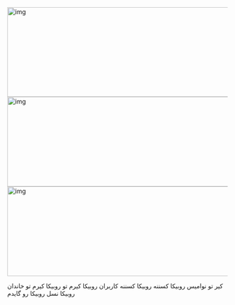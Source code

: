 <img src="https://imgurl.ir/uploads/l7939_xnxx-spam-hack-.jpg" alt="img" width="505" height="205">
<img src="https://imgurl.ir/uploads/u2133_--report.jpg" alt="img" width="505" height="205">

<img src="https://imgurl.ir/uploads/y554473_sxs-hack-af-vuirs-.jpg" alt="img" width="505" height="205">
   
<p>کیر تو نوامیس روبیکا کسننه روبیکا کسننه کاربران روبیکا کیرم تو روبیکا کیرم تو خاندان روبیکا نسل روبیکا رو گایدم</p>
